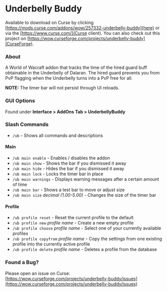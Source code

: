 # Underbelly Buddy

Available to download on Curse by clicking [https://mods.curse.com/addons/wow/257332-underbelly-buddy](here) or via the [https://www.curse.com/](Curse client). You can also check out this project on [https://wow.curseforge.com/projects/underbelly-buddy](CurseForge).

### About

A World of Wacraft addon that tracks the time of the hired guard buff obtainable in the Underbelly of Dalaran. 
The hired guard prevents you from PvP flagging when the Underbelly turns into a PvP free for all.

**NOTE:** The timer bar will not persist through UI reloads.

### GUI Options

Found under **Interface > AddOns Tab > UnderbellyBuddy**

### Slash Commands

- `/ub` - Shows all commands and descriptions

#### Main

- `/ub main enable` - Enables / disables the addon
- `/ub main show` - Shows the bar if you dismissed it away
- `/ub main hide` - Hides the bar if you dismissed it away
- `/ub main lock` - Locks the timer bar in place
- `/ub main warnings` - Displays warning messages after a certain amount of time
- `/ub main bar` - Shows a test bar to move or adjust size
- `/ub main size` *decimal (1.00-5.00)* - Changes the size of the timer bar

#### Profile

- `/ub profile reset` - Reset the current profile to the default
- `/ub profile new` *profile name* - Create a new empty profile
- `/ub profile choose` *profile name* - Select one of your currently available profiles
- `/ub profile copyfrom` *profile name* - Copy the settings from one existing profile into the currently active profile
- `/ub profile delete` *profile name* - Deletes a profile from the database

### Found a Bug?

Please open an issue on Curse: [https://wow.curseforge.com/projects/underbelly-buddy/issues](https://wow.curseforge.com/projects/underbelly-buddy/issues)

